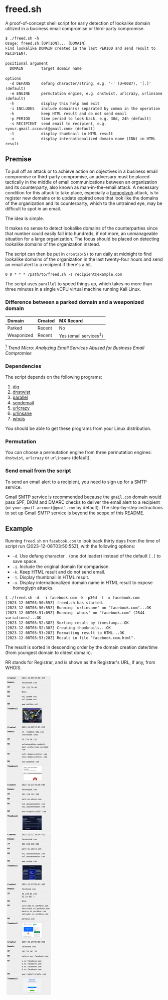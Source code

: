 # freed.sh

A proof-of-concept shell script for early detection of lookalike domain utilized in a business email compromise or third-party compromise.

```help
$ ./freed.sh -h
Usage: freed.sh [OPTION]... [DOMAIN]
Find lookalike DOMAIN created in the last PERIOD and send result to RECIPIENT.

positional argument
  DOMAIN        target domain name

options
  -d DEFANG     defang character/string, e.g. '·' (U+00B7), '[.]' (default)
  -e ENGINE     permutation engine, e.g. dnstwist, urlcrazy, urlinsane (default)
  -h            display this help and exit
  -i INCLUDES   include domain(s) separated by comma in the operation
  -k            keep HTML result and do not send email
  -p PERIOD     time period to look back, e.g. 30d, 24h (default)
  -s RECIPIENT  send email to recipient, e.g. <your.gmail.account@gmail.com> (default)
  -t            display thumbnail in HTML result
  -x            display internationalized domain name (IDN) in HTML result
```

## Premise

To pull off an attack or to achieve action on objectives in a business email compromise or third-party compromise, an adversary must be placed tactically in the middle of email communications between an organization and its counterparty, also known as man-in-the-email attack. A necessary condition for this attack to take place, especially a [homoglyph](https://en.wikipedia.org/wiki/Homoglyph) attack, is to register new domains or to update expired ones that look like the domains of the organization and its counterparty, which to the untrained eye, may be difficult to spot in an email.

The idea is simple.

It makes no sense to detect lookalike domains of the counterparties since that number could easily fall into hundreds, if not more, an unmanageable situation for a large organization. The focus should be placed on detecting lookalike domains of the organization instead.

The script can then be put in `crontab(5)` to run daily at midnight to find lookalike domains of the organization in the last twenty-four hours and send an email alert to a recipient if there's a hit.

```
0 0 * * * /path/to/freed.sh -s recipient@example.com
```

The script uses `parallel` to speed things up, which takes no more than three minutes in a single vCPU virtual machine running Kali Linux.

### Difference between a parked domain and a weaponized domain

| Domain     | Created | MX Record                          |
|:-----------|:--------|:-----------------------------------|
| Parked     | Recent  | No                                 |
| Weaponized | Recent  | Yes (email services<sup>1</sup>)   |

[<sup>1</sup>](https://www.trendmicro.com/en_fi/research/21/j/analyzing-email-services-abused-for-business-email-compromise.html) _Trend Micro: Analyzing Email Services Abused for Business Email Compromise_

### Dependencies

The script depends on the following programs:

1. [dig](https://www.isc.org/download/)
2. [dnstwist](https://github.com/elceef/dnstwist)
3. [parallel](https://www.gnu.org/software/parallel/)
4. [sendemail](https://github.com/mogaal/sendemail)
5. [urlcrazy](https://github.com/urbanadventurer/urlcrazy)
6. [urlinsane](https://github.com/ziazon/urlinsane)
7. [whois](https://github.com/rfc1036/whois)

You should be able to get these programs from your Linux distribution.

### Permutation

You can choose a permutation engine from three permutation engines: `dnstwist`, `urlcrazy` or `urlinsane` (default).

### Send email from the script

To send an email alert to a recipient, you need to sign up for a SMTP service.

Gmail SMTP service is recommended because the `gmail.com` domain would pass SPF, DKIM and DMARC checks to deliver the email alert to a recipient (or `your.gmail.account@gmail.com` by default). The step-by-step instructions to set up Gmail SMTP service is beyond the scope of this README.

## Example

Running `freed.sh` on `facebook.com` to look back thirty days from the time of script run (2023-12-08T03:50:55Z), with the following options:

* `-d`. Use defang character `․` (one dot leader) instead of the default `[.]` to save space.
* `-i`. Include the original domain for comparison.
* `-k`. Keep HTML result and do not send email.
* `-t`. Display thumbnail in HTML result.
* `-x`. Display internationalized domain name in HTML result to expose homoglyph attacks.

```
$ ./freed.sh -d․ -i facebook.com -k -p30d -t -x facebook.com
[2023-12-08T03:50:55Z] freed.sh has started.
[2023-12-08T03:50:55Z] Running `urlinsane' on "facebook.com"...OK
[2023-12-08T03:51:09Z] Running `whois' on "facebook.com" (2844 variations)...OK
[2023-12-08T03:52:38Z] Sorting result by timestamp...OK
[2023-12-08T03:52:38Z] Creating thumbnails...OK
[2023-12-08T03:53:28Z] Formatting result to HTML...OK
[2023-12-08T03:53:28Z] Result in file "facebook.com.html".
```

The result is sorted in descending order by the domain creation date/time (from youngest domain to oldest domain).

RR stands for Registrar, and is shown as the Registrar's URL, if any, from WHOIS.

![facebook.com](facebook.com-demo.png)
